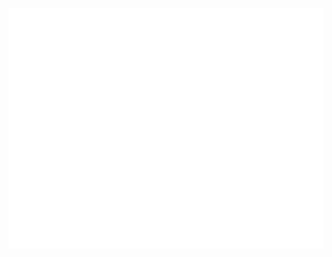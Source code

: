 <!-- If you're using "main" as default branch -->
![Metrics](https://github.com/isgarrido/isgarrido/blob/main/github-metrics.svg)
